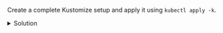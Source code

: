 Create a complete Kustomize setup and apply it using `kubectl apply -k`.

<details><summary>Solution</summary>
<br>

```bash
# Solution commands for kustomize-apply
```{exec}

</details>
